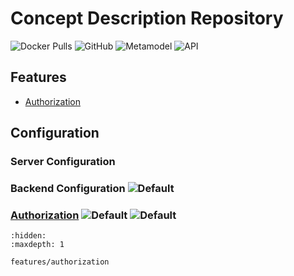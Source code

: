 # Concept Description Repository

![Docker Pulls](https://img.shields.io/docker/pulls/eclipsebasyx/conceptdescription-repository)
![GitHub](https://img.shields.io/github/license/eclipse-basyx/basyx-java-server-sdk)
![Metamodel](https://img.shields.io/badge/Metamodel-v3.0-yellow)
![API](https://img.shields.io/badge/API-v3.0-yellow)

## Features
- [Authorization](./features/authorization.md)

## Configuration
### Server Configuration

### Backend Configuration ![Default](https://img.shields.io/badge/required-true-red)

### [Authorization](./features/authorization.md) ![Default](https://img.shields.io/badge/default-false-blue) ![Default](https://img.shields.io/badge/required-false-red)

```{toctree}
:hidden:
:maxdepth: 1

features/authorization
```